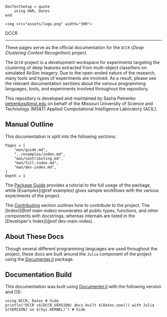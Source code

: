 ```@meta
DocTestSetup = quote
    using OAR, Dates
end
```

```@raw html
<img src="assets/logo.png" width="300">
```

DCCR

---

These pages serve as the official documentation for the `DCCR` (*Deep Clustering Context Recognition*) project.

The `DCCR` project is a development workspace for experiments targeting the clustering of deep features extracted from multi-object classifiers on simulated AirSim imagery.
Due to the open-ended nature of the research, many tools and types of experiments are involved.
As a result, please see the relevant documentation sections about the various programming languages, tools, and experiments involved throughout the repository.

This repository is developed and maintained by Sasha Petrenko <petrenkos@mst.edu> on behalf of the Missouri University of Science and Technology (MS&T) Applied Computational Intelligence Laboratory (ACIL).

## Manual Outline

This documentation is split into the following sections:

```@contents
Pages = [
    "man/guide.md",
    "../examples/index.md",
    "man/contributing.md",
    "man/full-index.md",
    "man/dev-index.md",
]
Depth = 1
```

The [Package Guide](@ref) provides a tutorial to the full usage of the package, while [Examples](@ref examples) gives sample workflows with the various experiments of the project.

The [Contributing](@ref) section outlines how to contribute to the project.
The [Index](@ref main-index) enumerates all public types, functions, and other components with docstrings, whereas internals are listed in the [Developer's Index](@ref dev-main-index).

## About These Docs

Though several different programming languages are used throughout the project, these docs are built around the `Julia` component of the project using the [Documenter.jl](https://github.com/JuliaDocs/Documenter.jl) package.

## Documentation Build

This documentation was built using [Documenter.jl](https://github.com/JuliaDocs/Documenter.jl) with the following version and OS:

```@example
using DCCR, Dates # hide
println("DCCR v$(DCCR_VERSION) docs built $(Dates.now()) with Julia $(VERSION) on $(Sys.KERNEL)") # hide
```
